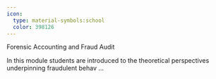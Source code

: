 ```yaml
---
icon:
  type: material-symbols:school
  color: 398126
---
```


Forensic Accounting and Fraud Audit

In this module students are introduced to the theoretical perspectives underpinning fraudulent behav ... 
